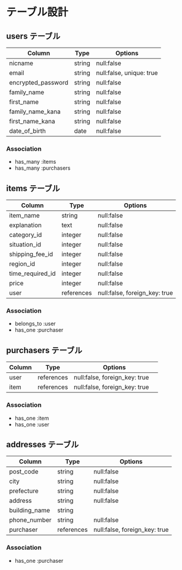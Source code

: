 # テーブル設計

## users テーブル     

| Column             | Type   | Options    |
| -------------------| ------ | -----------|
| nicname            | string | null:false |
| email              | string | null:false, unique: true|
| encrypted_password | string | null:false |
| family_name        | string | null:false |
| first_name         | string | null:false |
| family_name_kana   | string | null:false |
| first_name_kana    | string | null:false |
| date_of_birth      | date   | null:false |

### Association
- has_many :items
- has_many :purchasers

## items テーブル

| Column             | Type   | Options    |
| ------------------ | ------ | ---------- |
| item_name          | string | null:false |
| explanation        | text   | null:false |
| category_id        | integer | null:false |
| situation_id       | integer | null:false |
| shipping_fee_id    | integer | null:false |
| region_id          | integer | null:false |
| time_required_id   | integer | null:false |
| price              | integer | null:false |
| user               | references | null:false, foreign_key: true |

### Association
- belongs_to :user
- has_one :purchaser

## purchasers テーブル

| Column          | Type       | Options    |
| --------------- | ---------- | ---------- |
| user            | references | null:false, foreign_key: true |
| item            | references | null:false, foreign_key: true　|

### Association
- has_one :item
- has_one :user

## addresses テーブル

| Column             | Type   | Options    |
| ------------------ | ------ | ---------- |
| post_code          | string | null:false |
| city               | string | null:false |
| prefecture         | string | null:false |
| address            | string | null:false |
| building_name      | string |  |
| phone_number       | string | null:false |
| purchaser          | references | null:false, foreign_key: true |

### Association
- has_one :purchaser